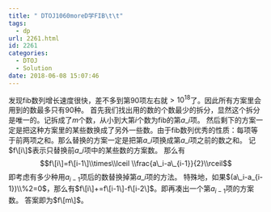 ```yaml
---
title: " DTOJ1060moreD学FIB\t\t"
tags:
  - dp
url: 2261.html
id: 2261
categories:
  - DTOJ
  - Solution
date: 2018-06-08 15:07:46
---
```


发现fib数列增长速度很快，差不多到第$90$项左右就$>10^{18}$了。因此所有方案里会用到的数最多只有$90$种。 首先我们找出用的数的个数最少的拆分，显然这个拆分是唯一的。记拆成了$m$个数，从小到大第$i$个数为fib的第$a\_i$项。 然后剩下的方案一定是把这种方案里的某些数换成了另外一些数。由于fib数列优秀的性质：每项等于前两项之和。那么替换的方案一定是把第$a\_i$项换成第$a\_i$项之前的数之和。 记$f\[i\]$表示只替换前$a\_i$项中的某些数的方案数。 那么有 $$f\[i\]=f\[i-1\]\\times\\lceil \\frac{a\_i-a\_{i-1}}{2}\\rceil$$ 即考虑有多少种用$a_{i-1}$项后的数替换掉第$a\_i$项的方法。 特殊地，如果$(a\_i-a_{i-1})\\%2=0$，那么有$f\[i\]+=f\[i-1\]-f\[i-2\]$。即再凑出一个第$a_{i-1}$项的方案数。 答案即为$f\[m\]$。